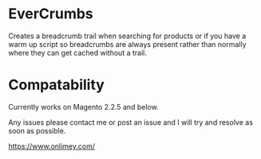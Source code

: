 # EverCrumbs
Creates a breadcrumb trail when searching for products or if you have a warm up script so breadcrumbs are always present rather than normally where they can get cached without a trail.

# Compatability
Currently works on Magento 2.2.5 and below.

Any issues please contact me or post an issue and I will try and resolve as soon as possible.

https://www.onlimey.com/
